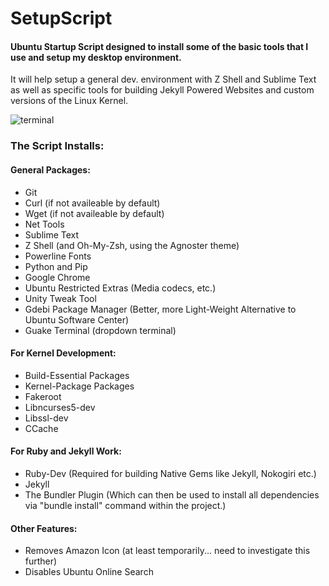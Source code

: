 # SetupScript
#### Ubuntu Startup Script designed to install some of the basic tools that I use and setup my desktop environment.

It will help setup a general dev. environment with Z Shell and Sublime Text as well as specific tools for building Jekyll Powered Websites and custom versions of the Linux Kernel.

![terminal](https://cloud.githubusercontent.com/assets/7153954/26794475/cde703d4-49ef-11e7-9c97-eadaf8bda0b2.png)

### The Script Installs:

#### General Packages:

* Git
* Curl (if not availeable by default)
* Wget (if not availeable by default)
* Net Tools
* Sublime Text
* Z Shell (and Oh-My-Zsh, using the Agnoster theme)
* Powerline Fonts
* Python and Pip
* Google Chrome
* Ubuntu Restricted Extras (Media codecs, etc.)
* Unity Tweak Tool
* Gdebi Package Manager (Better, more Light-Weight Alternative to Ubuntu Software Center)
* Guake Terminal (dropdown terminal)

#### For Kernel Development:

* Build-Essential Packages
* Kernel-Package Packages
* Fakeroot
* Libncurses5-dev
* Libssl-dev
* CCache

#### For Ruby and Jekyll Work:

* Ruby-Dev (Required for building Native Gems like Jekyll, Nokogiri etc.)
* Jekyll
* The Bundler Plugin (Which can then be used to install all dependencies via "bundle install" command within the project.)

#### Other Features:

* Removes Amazon Icon (at least temporarily... need to investigate this further)
* Disables Ubuntu Online Search

